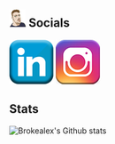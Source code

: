 ## <img src="assets/images/icons/BrokeAlex.png"> Socials

<a href="https://www.linkedin.com/in/alexduthielnkdn/"><img src="assets/images/icons/social_media_icons/80x80/Linkedin.png"></a></td>
<a href="https://www.instagram.com/brokealexd/"><img src="assets/images/icons/social_media_icons/80x80/Instagram.png"></a></td>

## Stats

![Brokealex's Github stats](https://github-readme-stats.vercel.app/api?username=brokealex&show_icons=true&theme=solarized-dark&count_private=true)
